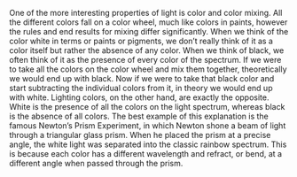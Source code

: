 One of the more interesting properties of light is color and color mixing. All the different colors fall on a color wheel, much like colors in paints, however the rules and end results for mixing differ significantly.
When we think of the color white in terms or paints or pigments, we don’t really think of it as a color itself but rather the absence of any color. When we think of black, we often think of it as the presence of every color of the spectrum. If we were to take all the colors on the color wheel and mix them together, theoretically we would end up with black. Now if we were to take that black color and start subtracting the individual colors from it, in theory we would end up with white.
Lighting colors, on the other hand, are exactly the opposite. White is the presence of all the colors on the light spectrum, whereas black is the absence of all colors. The best example of this explanation is the famous Newton’s Prism Experiment, in which Newton shone a beam of light through a triangular glass prism. When he placed the prism at a precise angle, the white light was separated into the classic rainbow spectrum. This is because each color has a different wavelength and refract, or bend, at a different angle when passed through the prism.
